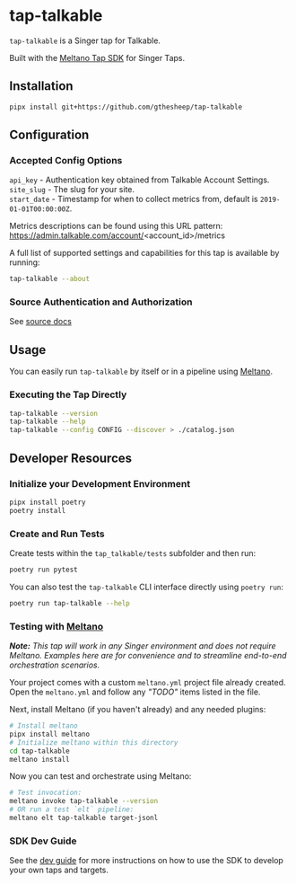 # tap-talkable

`tap-talkable` is a Singer tap for Talkable.

Built with the [Meltano Tap SDK](https://sdk.meltano.com) for Singer Taps.

## Installation

```bash
pipx install git+https://github.com/gthesheep/tap-talkable
```

## Configuration

### Accepted Config Options

`api_key` - Authentication key obtained from Talkable Account Settings.  
`site_slug` - The slug for your site.  
`start_date` - Timestamp for when to collect metrics from, default is `2019-01-01T00:00:00Z`.  

Metrics descriptions can be found using this URL pattern: https://admin.talkable.com/account/<account_id>/metrics

A full list of supported settings and capabilities for this
tap is available by running:

```bash
tap-talkable --about
```

### Source Authentication and Authorization

See [source docs](https://docs.talkable.com/api_v2/intro.html#authentication)

## Usage

You can easily run `tap-talkable` by itself or in a pipeline using [Meltano](https://meltano.com/).

### Executing the Tap Directly

```bash
tap-talkable --version
tap-talkable --help
tap-talkable --config CONFIG --discover > ./catalog.json
```

## Developer Resources

### Initialize your Development Environment

```bash
pipx install poetry
poetry install
```

### Create and Run Tests

Create tests within the `tap_talkable/tests` subfolder and
  then run:

```bash
poetry run pytest
```

You can also test the `tap-talkable` CLI interface directly using `poetry run`:

```bash
poetry run tap-talkable --help
```

### Testing with [Meltano](https://www.meltano.com)

_**Note:** This tap will work in any Singer environment and does not require Meltano.
Examples here are for convenience and to streamline end-to-end orchestration scenarios._

Your project comes with a custom `meltano.yml` project file already created. Open the `meltano.yml` and follow any _"TODO"_ items listed in
the file.

Next, install Meltano (if you haven't already) and any needed plugins:

```bash
# Install meltano
pipx install meltano
# Initialize meltano within this directory
cd tap-talkable
meltano install
```

Now you can test and orchestrate using Meltano:

```bash
# Test invocation:
meltano invoke tap-talkable --version
# OR run a test `elt` pipeline:
meltano elt tap-talkable target-jsonl
```

### SDK Dev Guide

See the [dev guide](https://sdk.meltano.com/en/latest/dev_guide.html) for more instructions on how to use the SDK to 
develop your own taps and targets.
